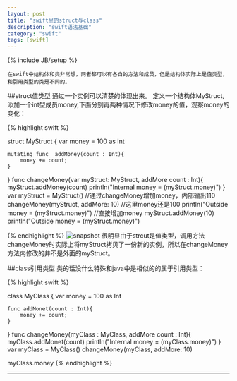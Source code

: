 ```yaml
---
layout: post
title: "swift里的struct与class"
description: "swift语法基础"
category: "swift"
tags: [swift]
---
```

{% include JB/setup %}

	在swift中结构体和类非常想，两者都可以有各自的方法和成员，但是结构体实际上是值类型，和引用类型的类是不同的。

##struct值类型
通过一个实例可以清楚的体现出来。
定义一个结构体MyStruct,添加一个int型成员money,下面分别再两种情况下修改money的值，观察money的变化：


{% highlight swift %}

struct MyStruct {
    var money = 100 as Int
    
    mutating func  addMoney(count : Int){
        money += count;
    }
}
func changeMoney(var myStruct: MyStruct, addMore count : Int){
    myStruct.addMoney(count)
    println("Internal money = \(myStruct.money)")
}
var myStruct = MyStruct()
//通过changeMoney增加money，内部输出110
changeMoney(myStruct, addMore: 10)
//这里money还是100
println("Outside money = \(myStruct.money)")
//直接增加money
myStruct.addMoney(10)
println("Outside money = \(myStruct.money)")

{% endhighlight %}
![snapshot](http://7u2jir.com1.z0.glb.clouddn.com/swift_struct_1.png)
很明显由于strcut是值类型，调用方法changeMoney时实际上将myStruct拷贝了一份新的实例，所以在changeMoney方法内修改的并不是外面的myStruct。

##class引用类型
类的话没什么特殊和java中是相似的的属于引用类型：

{% highlight swift %}

class MyClass {
    var money = 100 as Int
    
    func addMonet(count : Int){
        money += count;
    }
}
func changeMoney(myClass : MyClass, addMore count : Int){
    myClass.addMonet(count)
    println("Internal money = \(myClass.money)")
}
var myClass = MyClass()
changeMoney(myClass, addMore: 10)

myClass.money
{% endhighlight %}

---

